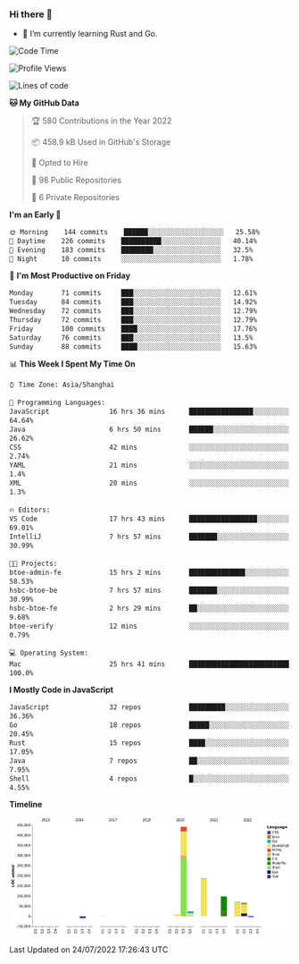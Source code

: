 ### Hi there 👋

- 🌱 I’m currently learning Rust and Go.

<!--START_SECTION:waka-->
![Code Time](http://img.shields.io/badge/Code%20Time-613%20hrs%208%20mins-blue)

![Profile Views](http://img.shields.io/badge/Profile%20Views-0-blue)

![Lines of code](https://img.shields.io/badge/From%20Hello%20World%20I%27ve%20Written-895%20Thousand%20lines%20of%20code-blue)

**🐱 My GitHub Data** 

> 🏆 580 Contributions in the Year 2022
 > 
> 📦 458.9 kB Used in GitHub's Storage 
 > 
> 💼 Opted to Hire
 > 
> 📜 98 Public Repositories 
 > 
> 🔑 6 Private Repositories  
 > 
**I'm an Early 🐤** 

```text
🌞 Morning    144 commits    ██████░░░░░░░░░░░░░░░░░░░   25.58% 
🌆 Daytime    226 commits    ██████████░░░░░░░░░░░░░░░   40.14% 
🌃 Evening    183 commits    ████████░░░░░░░░░░░░░░░░░   32.5% 
🌙 Night      10 commits     ░░░░░░░░░░░░░░░░░░░░░░░░░   1.78%

```
📅 **I'm Most Productive on Friday** 

```text
Monday       71 commits     ███░░░░░░░░░░░░░░░░░░░░░░   12.61% 
Tuesday      84 commits     ███░░░░░░░░░░░░░░░░░░░░░░   14.92% 
Wednesday    72 commits     ███░░░░░░░░░░░░░░░░░░░░░░   12.79% 
Thursday     72 commits     ███░░░░░░░░░░░░░░░░░░░░░░   12.79% 
Friday       100 commits    ████░░░░░░░░░░░░░░░░░░░░░   17.76% 
Saturday     76 commits     ███░░░░░░░░░░░░░░░░░░░░░░   13.5% 
Sunday       88 commits     ████░░░░░░░░░░░░░░░░░░░░░   15.63%

```


📊 **This Week I Spent My Time On** 

```text
⌚︎ Time Zone: Asia/Shanghai

💬 Programming Languages: 
JavaScript               16 hrs 36 mins      ████████████████░░░░░░░░░   64.64% 
Java                     6 hrs 50 mins       ██████░░░░░░░░░░░░░░░░░░░   26.62% 
CSS                      42 mins             ░░░░░░░░░░░░░░░░░░░░░░░░░   2.74% 
YAML                     21 mins             ░░░░░░░░░░░░░░░░░░░░░░░░░   1.4% 
XML                      20 mins             ░░░░░░░░░░░░░░░░░░░░░░░░░   1.3%

🔥 Editors: 
VS Code                  17 hrs 43 mins      █████████████████░░░░░░░░   69.01% 
IntelliJ                 7 hrs 57 mins       ███████░░░░░░░░░░░░░░░░░░   30.99%

🐱‍💻 Projects: 
btoe-admin-fe            15 hrs 2 mins       ██████████████░░░░░░░░░░░   58.53% 
hsbc-btoe-be             7 hrs 57 mins       ███████░░░░░░░░░░░░░░░░░░   30.99% 
hsbc-btoe-fe             2 hrs 29 mins       ██░░░░░░░░░░░░░░░░░░░░░░░   9.68% 
btoe-verify              12 mins             ░░░░░░░░░░░░░░░░░░░░░░░░░   0.79%

💻 Operating System: 
Mac                      25 hrs 41 mins      █████████████████████████   100.0%

```

**I Mostly Code in JavaScript** 

```text
JavaScript               32 repos            █████████░░░░░░░░░░░░░░░░   36.36% 
Go                       18 repos            █████░░░░░░░░░░░░░░░░░░░░   20.45% 
Rust                     15 repos            ████░░░░░░░░░░░░░░░░░░░░░   17.05% 
Java                     7 repos             ██░░░░░░░░░░░░░░░░░░░░░░░   7.95% 
Shell                    4 repos             █░░░░░░░░░░░░░░░░░░░░░░░░   4.55%

```


**Timeline**

![Chart not found](https://raw.githubusercontent.com/elton/elton/main/charts/bar_graph.png) 


 Last Updated on 24/07/2022 17:26:43 UTC
<!--END_SECTION:waka-->

<!--
**elton/elton** is a ✨ _special_ ✨ repository because its `README.md` (this file) appears on your GitHub profile.

Here are some ideas to get you started:

- 🔭 I’m currently working on ...
- 🌱 I’m currently learning ...
- 👯 I’m looking to collaborate on ...
- 🤔 I’m looking for help with ...
- 💬 Ask me about ...
- 📫 How to reach me: ...
- 😄 Pronouns: ...
- ⚡ Fun fact: ...
-->
